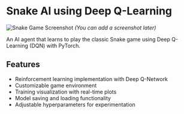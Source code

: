 # Snake AI using Deep Q-Learning

![Snake Game Screenshot](snake_game_screenshot.png) *(You can add a screenshot later)*

An AI agent that learns to play the classic Snake game using Deep Q-Learning (DQN) with PyTorch.

## Features

- Reinforcement learning implementation with Deep Q-Network
- Customizable game environment
- Training visualization with real-time plots
- Model saving and loading functionality
- Adjustable hyperparameters for experimentation
  
